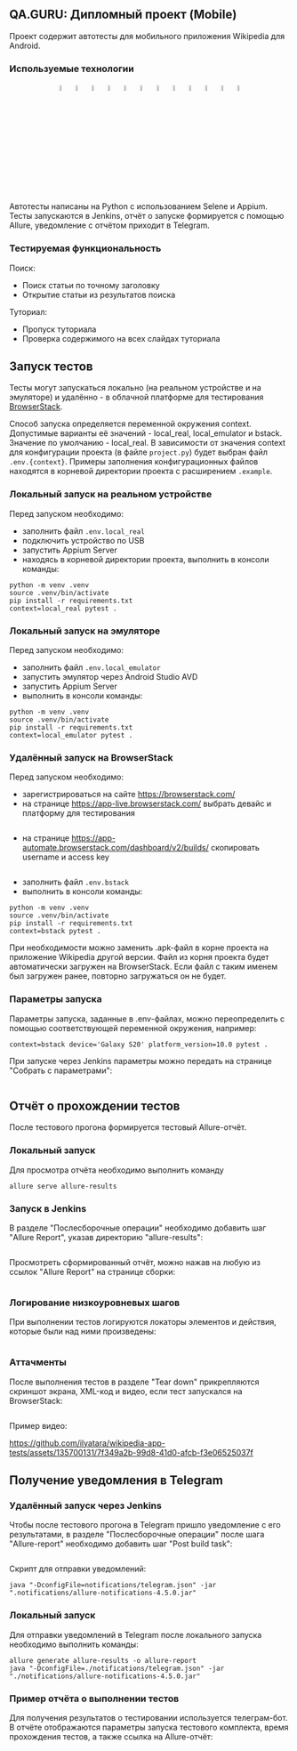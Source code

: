 ## QA.GURU: Дипломный проект (Mobile)

Проект содержит автотесты для мобильного приложения Wikipedia для Android.

### Используемые технологии

<p align="center">
  <code><img width="5%" title="Pycharm" src="images/logos/pycharm.png"></code>
  <code><img width="5%" title="Python" src="images/logos/python.png"></code>
  <code><img width="5%" title="Pytest" src="images/logos/pytest.png"></code>
  <code><img width="5%" title="Requests" src="images/logos/requests.png"></code>
  <code><img width="5%" title="Appium" src="images/logos/appium.png"></code>
  <code><img width="5%" title="Selene" src="images/logos/selene.png"></code>
  <code><img width="5%" title="Selenium" src="images/logos/selenium.png"></code>
  <code><img width="5%" title="GitHub" src="images/logos/github.png"></code>
  <code><img width="5%" title="Jenkins" src="images/logos/jenkins.png"></code>
  <code><img width="5%" title="BrowserStack" src="images/logos/browserstack.png"></code>
  <code><img width="5%" title="Allure Report" src="images/logos/allure_report.png"></code>
  <code><img width="5%" title="Telegram" src="images/logos/tg.png"></code>
</p>

Автотесты написаны на Python с использованием Selene и Appium. Тесты запускаются в Jenkins, отчёт о запуске формируется с помощью Allure, уведомление с отчётом приходит в Telegram.

### Тестируемая функциональность

Поиск:

- Поиск статьи по точному заголовку
- Открытие статьи из результатов поиска

Туториал:

- Пропуск туториала
- Проверка содержимого на всех слайдах туториала



## Запуск тестов

Тесты могут запускаться локально (на реальном устройстве и на эмуляторе) и удалённо - в облачной платформе для тестирования <a href="https://browserstack.com">BrowserStack</a>.

Способ запуска определяется переменной окружения context. Допустимые варианты её значений - local_real, local_emulator и bstack. Значение по умолчанию - local_real. В зависимости от значения context для конфигурации проекта (в файле <code>project.py</code>) будет выбран файл <code>.env.{context}</code>. Примеры заполнения конфигурационных файлов находятся в корневой директории проекта с расширением <code>.example</code>.

### Локальный запуск на реальном устройстве

Перед запуском необходимо:
- заполнить файл <code>.env.local_real</code>
- подключить устройство по USB
- запустить Appium Server
- находясь в корневой директории проекта, выполнить в консоли команды:

```
python -m venv .venv
source .venv/bin/activate
pip install -r requirements.txt
context=local_real pytest .
```

### Локальный запуск на эмуляторе

Перед запуском необходимо:
- заполнить файл <code>.env.local_emulator</code>
- запустить эмулятор через Android Studio AVD
- запустить Appium Server
- выполнить в консоли команды:

```
python -m venv .venv
source .venv/bin/activate
pip install -r requirements.txt
context=local_emulator pytest .
```

### Удалённый запуск на BrowserStack

Перед запуском необходимо:
- зарегистрироваться на сайте https://browserstack.com/
- на странице https://app-live.browserstack.com/ выбрать девайс и платформу для тестирования

<img src="images/screenshots/bstack_devices.jpg" alt=""/>

- на странице https://app-automate.browserstack.com/dashboard/v2/builds/ скопировать username и access key

<img src="images/screenshots/bstack_credentials.jpg" alt=""/>

- заполнить файл <code>.env.bstack</code>
- выполнить в консоли команды:

```
python -m venv .venv
source .venv/bin/activate
pip install -r requirements.txt
context=bstack pytest .
```

При необходимости можно заменить .apk-файл в корне проекта на приложение Wikipedia другой версии. Файл из корня проекта будет автоматически загружен на BrowserStack. Если файл с таким именем был загружен ранее, повторно загружаться он не будет.

### Параметры запуска

Параметры запуска, заданные в .env-файлах, можно переопределить с помощью соответствующей переменной окружения, например:

```
context=bstack device='Galaxy S20' platform_version=10.0 pytest .
```

При запуске через Jenkins параметры можно передать на странице "Собрать с параметрами":

<img src="images/screenshots/jenkins_parametrized_build.jpg" alt=""/>



## Отчёт о прохождении тестов

После тестового прогона формируется тестовый Allure-отчёт.

### Локальный запуск

Для просмотра отчёта необходимо выполнить команду

```
allure serve allure-results
```

### Запуск в Jenkins

В разделе "Послесборочные операции" необходимо добавить шаг "Allure Report", указав директорию "allure-results":

<img src="images/screenshots/jenkins_configuration_allure.jpg" alt=""/>

Просмотреть сформированный отчёт, можно нажав на любую из ссылок "Allure Report" на странице сборки:

<img src="images/screenshots/jenkins_allure_report.jpg" alt=""/>

### Логирование низкоуровневых шагов

При выполнении тестов логируются локаторы элементов и действия, которые были над ними произведены:

<img src="images/screenshots/allure_low_level_logging.jpg" alt=""/>

### Аттачменты

После выполнения тестов в разделе "Tear down" прикрепляются скриншот экрана, XML-код и видео, если тест запускался на BrowserStack:

<img src="images/screenshots/allure_attachments.jpg" alt=""/>

Пример видео:

https://github.com/ilyatara/wikipedia-app-tests/assets/135700131/7f349a2b-99d8-41d0-afcb-f3e06525037f



## Получение уведомления в Telegram

### Удалённый запуск через Jenkins

Чтобы после тестового прогона в Telegram пришло уведомление с его результатами, в разделе "Послесборочные операции" после шага "Allure-report" необходимо добавить шаг "Post build task":

<img src="images/screenshots/jenkins_configuration_notifications.jpg" alt=""/>

Скрипт для отправки уведомлений:

```
java "-DconfigFile=notifications/telegram.json" -jar ".notifications/allure-notifications-4.5.0.jar"
```

### Локальный запуск

Для отправки уведомлений в Telegram после локального запуска необходимо выполнить команды:

```
allure generate allure-results -o allure-report
java "-DconfigFile=./notifications/telegram.json" -jar "./notifications/allure-notifications-4.5.0.jar"
```

### Пример отчёта о выполнении тестов

Для получения результатов о тестировании используется телеграм-бот. В отчёте отображаются параметры запуска тестового комплекта, время прохождения тестов, а также ссылка на Allure-отчёт:

<img src="images/screenshots/telegram_notification.jpg" alt=""/>


